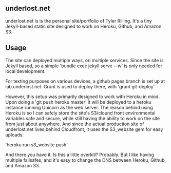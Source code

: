 ## underlost.net

underlost.net is is the personal site/portfolio of Tyler Rilling. It's a tiny Jekyll-based static site designed to work on Heroku, Github, and Amazon S3.

## Usage

The site can deployed multiple ways, on multiple services. Since the site is Jekyll based, so a simple 'bundle exec jekyll serve --w' is only needed for local development.

For texting purposes on various devices, a github pages branch is set up at lab.underlost.net. Grunt is used to deploy there, with 'grunt git-deploy'

However, this setup was primarily designed to work with Heroku in mind. Upon doing a 'git push heroku master' it will be deployed to a heroku instance running Unicorn as the web server. The reason behind using Heroku is so I can safely store the site's S3/clound front environmental variables safe and secure, while still having the ability to work on the site from just about anywhere. And since the actual production site of underlost.net lives behind Cloudfront, it uses the S3_website gem for easy uploads:

'heroku run s3_website push'

And there you have it. Is this a little overkill? Probably. But I like having multiple failsafes, and it's easy to change the DNS between Heroku, Github, and Amazon S3.
